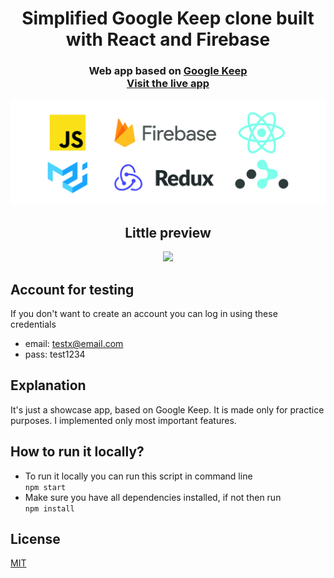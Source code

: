 <h1 align="center">
  Simplified Google Keep clone built with React and Firebase
</h1>

<h3 align="center">
  Web app based on <a href="https://keep.google.com/">Google Keep</a> <br />
  <a href="https://glaz-notes-269221.web.app/">Visit the live app</a>
</h3>

![logos](./assets/logos.jpg)

<h2 align="center">Little preview</h2>
<div align="center">
  <img src="https://media.giphy.com/media/kHm4GcJczS3xEf7GAt/giphy.gif"></img>
</div>

## Account for testing

If you don't want to create an account you can log in using these credentials

- email: testx@email.com
- pass: test1234

## Explanation

It's just a showcase app, based on Google Keep. It is made only for practice purposes. I implemented only most important features.

## How to run it locally?

- To run it locally you can run this script in command line <br />
  `npm start` <br />
- Make sure you have all dependencies installed, if not then run <br />
  `npm install`

## License

[MIT](https://opensource.org/licenses/MIT)
